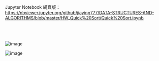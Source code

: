 Jupyter Notebook 網頁版：
https://nbviewer.jupyter.org/github/jiaying777/DATA-STRUCTURES-AND-ALGORITHMS/blob/master/HW_Quick%20Sort/Quick%20Sort.ipynb
<br/><br/><br/><br/><br/>
![image](https://github.com/jiaying777/DATA-STRUCTURES-AND-ALGORITHMS/blob/master/HW_Quick%20Sort/Quick%20Sort流程圖.jpg=60)

![image](https://github.com/jiaying777/DATA-STRUCTURES-AND-ALGORITHMS/blob/master/HW_Quick%20Sort/Quick%20Sort%20Demo.jpg=60)
